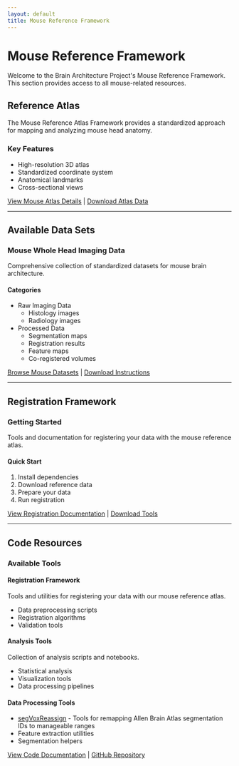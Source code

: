 ```yaml
---
layout: default
title: Mouse Reference Framework
---
```


# Mouse Reference Framework

Welcome to the Brain Architecture Project's Mouse Reference Framework. This section provides access to all mouse-related resources.

## Reference Atlas

The Mouse Reference Atlas Framework provides a standardized approach for mapping and analyzing mouse head anatomy.

### Key Features
- High-resolution 3D atlas
- Standardized coordinate system
- Anatomical landmarks
- Cross-sectional views

[View Mouse Atlas Details](/pages/mouse/atlas) | [Download Atlas Data](#)

---

## Available Data Sets

### Mouse Whole Head Imaging Data
Comprehensive collection of standardized datasets for mouse brain architecture.

#### Categories
- Raw Imaging Data
  - Histology images
  - Radiology images
- Processed Data
  - Segmentation maps
  - Registration results
  - Feature maps
  - Co-registered volumes

[Browse Mouse Datasets](/pages/mouse/datasets) | [Download Instructions](#)

---

## Registration Framework

### Getting Started
Tools and documentation for registering your data with the mouse reference atlas.

#### Quick Start
1. Install dependencies
2. Download reference data
3. Prepare your data
4. Run registration

[View Registration Documentation](/pages/mouse/registration) | [Download Tools](#)

---

## Code Resources

### Available Tools

#### Registration Framework
Tools and utilities for registering your data with our mouse reference atlas.
- Data preprocessing scripts
- Registration algorithms
- Validation tools

#### Analysis Tools
Collection of analysis scripts and notebooks.
- Statistical analysis
- Visualization tools
- Data processing pipelines

#### Data Processing Tools
- [segVoxReassign](/pages/segvoxreassign) - Tools for remapping Allen Brain Atlas segmentation IDs to manageable ranges
- Feature extraction utilities
- Segmentation helpers

[View Code Documentation](/pages/mouse/codes) | [GitHub Repository](#) 